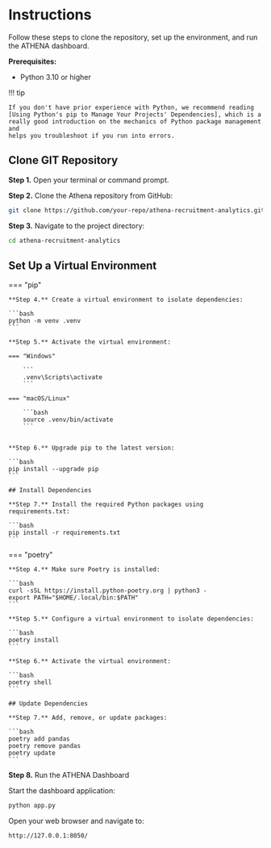 # Instructions 

Follow these steps to clone the repository, set up the environment, and run the ATHENA dashboard.

**Prerequisites:**

- Python 3.10 or higher

!!! tip

    If you don't have prior experience with Python, we recommend reading
    [Using Python's pip to Manage Your Projects' Dependencies], which is a
    really good introduction on the mechanics of Python package management and
    helps you troubleshoot if you run into errors.

  [virtual environment]: https://realpython.com/what-is-pip/#using-pip-in-a-python-virtual-environment
  [Using Python's pip to Manage Your Projects' Dependencies]: https://realpython.com/what-is-pip/

## Clone GIT Repository


**Step 1.** Open your terminal or command prompt.

**Step 2.** Clone the Athena repository from GitHub:

```bash
git clone https://github.com/your-repo/athena-recruitment-analytics.git
```

**Step 3.** Navigate to the project directory:

```bash
cd athena-recruitment-analytics
```

## Set Up a Virtual Environment

=== "pip"

    **Step 4.** Create a virtual environment to isolate dependencies:

    ```bash
    python -m venv .venv
    ```

    **Step 5.** Activate the virtual environment:

    === "Windows"

        ```
        .venv\Scripts\activate
        ```

    === "macOS/Linux"

        ```bash
        source .venv/bin/activate
        ```


    **Step 6.** Upgrade pip to the latest version:

    ```bash
    pip install --upgrade pip
    ```

    ## Install Dependencies

    **Step 7.** Install the required Python packages using requirements.txt:

    ```bash
    pip install -r requirements.txt
    ```

=== "poetry"

    **Step 4.** Make sure Poetry is installed:

    ```bash
    curl -sSL https://install.python-poetry.org | python3 -
    export PATH="$HOME/.local/bin:$PATH"
    ```

    **Step 5.** Configure a virtual environment to isolate dependencies:

    ```bash
    poetry install
    ```

    **Step 6.** Activate the virtual environment:

    ```bash
    poetry shell
    ```

    ## Update Dependencies

    **Step 7.** Add, remove, or update packages:

    ```bash
    poetry add pandas
    poetry remove pandas
    poetry update
    ```

**Step 8.** Run the ATHENA Dashboard

Start the dashboard application:

```bash
python app.py
```

Open your web browser and navigate to:

```bash
http://127.0.0.1:8050/
```